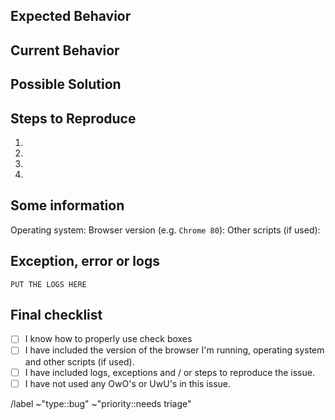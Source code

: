 <!--- Provide a general summary of the issue in the Title above -->

## Expected Behavior
<!--- Tell us what you expected to happen -->

## Current Behavior
<!--- Tell us what happens instead of the expected behavior -->

## Possible Solution
<!--- Not obligatory, but suggest a fix/reason for the bug -->
<!--- I'd rather you leave it blank then just say "fix it" -->

## Steps to Reproduce
<!--- Provide a link to a live example, or an unambiguous set of steps to -->
<!--- reproduce this bug. -->
1.
2.
3.
4.


## Some information
Operating system: 
Browser version (e.g. `Chrome 80`): 
Other scripts (if used): 

## Exception, error or logs
<!--- Open your developer console and copy/paste the logs into here. -->
<!--- Chrome: Command+Option+J (Mac) or Control+Shift+J (Windows, Linux, Chrome OS) -->
<!--- Firefox: Ctrl+Shift+K (Command+Option+K on OS X) -->
```
PUT THE LOGS HERE
```

## Final checklist
- [ ] I know how to properly use check boxes 
- [ ] I have included the version of the browser I'm running, operating system and other scripts (if used).
- [ ] I have included logs, exceptions and / or steps to reproduce the issue.
- [ ] I have not used any OwO's or UwU's in this issue.

<!--- ONLY CHANGE ABOVE THIS LINE!!! -->

/label ~"type::bug" ~"priority::needs triage" 
